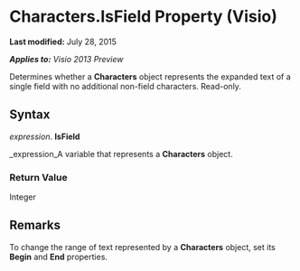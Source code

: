 
# Characters.IsField Property (Visio)

 **Last modified:** July 28, 2015

 _**Applies to:** Visio 2013 Preview_

Determines whether a  **Characters** object represents the expanded text of a single field with no additional non-field characters. Read-only.


## Syntax

 _expression_. **IsField**

 _expression_A variable that represents a  **Characters** object.


### Return Value

Integer


## Remarks

To change the range of text represented by a  **Characters** object, set its **Begin** and **End** properties.

